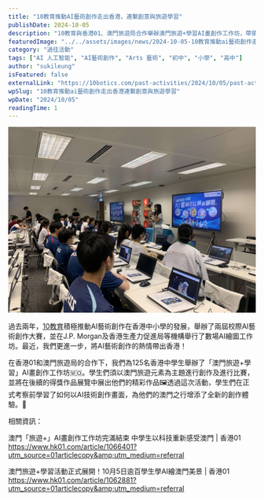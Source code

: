 ```yaml
---
title: "10教育推動AI藝術創作走出香港，連繫創意與旅遊學習"
publishDate: 2024-10-05
description: "10教育與香港01、澳門旅遊局合作舉辦澳門旅遊+學習AI畫創作工作坊，帶領125名香港中學生運用AI技術創作澳門主題藝術作品，推動創意與旅遊學習融合。"
featuredImage: "../../assets/images/news/2024-10-05-10教育推動ai藝術創作走出香港連繫創意與旅遊學習/image1.jpg"
category: "過往活動"
tags: ["AI 人工智能", "AI藝術創作", "Arts 藝術", "初中", "小學", "高中"]
author: "sukileung"
isFeatured: false
externalLink: "https://10botics.com/past-activities/2024/10/05/past-activities-2024-10-05-macau-ai-art/"
wpSlug: "10教育推動ai藝術創作走出香港連繫創意與旅遊學習"
wpDate: "2024/10/05"
readingTime: 1
---
```


![](../../assets/images/news/2024-10-05-10教育推動ai藝術創作走出香港連繫創意與旅遊學習/image1.jpg)

過去兩年，[10教育](/)積極推動AI藝術創作在香港中小學的發展，舉辦了兩屆校際AI藝術創作大賽，並在J.P. Morgan及香港生產力促進局等機構舉行了數場AI繪圖工作坊。最近，我們更進一步，將AI藝術創作的熱情帶出香港！

在香港01和澳門旅遊局的合作下，我們為125名香港中學生舉辦了「澳門旅遊+學習」AI畫創作工作坊🇲🇴。學生們須以澳門旅遊元素為主題進行創作及進行比賽，並將在後續的得獎作品展覽中展出他們的精彩作品🖼️透過這次活動，學生們在正式考察前學習了如何以AI技術創作畫面，為他們的澳門之行增添了全新的創作體驗。🌟

相關資訊：

澳門「旅遊+」AI畫創作工作坊完滿結束 中學生以科技重新感受澳門 | 香港01 https://www.hk01.com/article/1066401?utm_source=01articlecopy&amp;utm_medium=referral

澳門旅遊+學習活動正式展開！10月5日逾百學生學AI繪澳門美景 | 香港01 https://www.hk01.com/article/1062881?utm_source=01articlecopy&amp;utm_medium=referral
